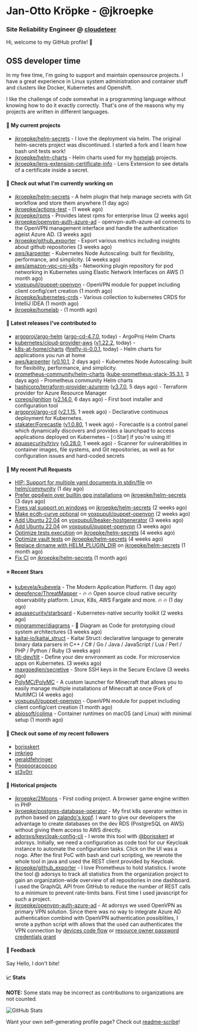 # Jan-Otto Kröpke - @jkroepke
### Site Reliability Engineer @ [cloudeteer](https://github.com/adorsys)

Hi, welcome to my GitHub profile! 👋

## OSS developer time
In my free time, I'm going to support and maintain opensource projects. I have a great experience in Linux system administration and container stuff and clusters like Docker, Kubernetes and Openshift.

I like the challenge of code somewhat in a programming language without knowing how to do it exactly correctly. That's one of the reasons why my projects are written in different languages.

#### 🌱 My current projects
- [jkroepke/helm-secrets](https://github.com/jkroepke/helm-secrets) - I love the deployment via helm. The original helm-secrets project was discontinued. I started a fork and I learn how bash unit tests work!
- [jkroepke/helm-charts](https://github.com/jkroepke/helm-charts) - Helm charts used for my [homelab](https://github.com/jkroepke/homelab) projects.
- [jkroepke/lens-extension-certificate-info](https://github.com/jkroepke/lens-extension-certificate-info) - Lens Extension to see details of a certificate inside a secret.

#### 👷 Check out what I'm currently working on

- [jkroepke/helm-secrets](https://github.com/jkroepke/helm-secrets) - A helm plugin that help manage secrets with Git workflow and store them anywhere (1 day ago)
- [jkroepke/actions-test](https://github.com/jkroepke/actions-test) -  (1 week ago)
- [jkroepke/rpms](https://github.com/jkroepke/rpms) - Provides latest rpms for enterprise linux (2 weeks ago)
- [jkroepke/openvpn-auth-azure-ad](https://github.com/jkroepke/openvpn-auth-azure-ad) - openvpn-auth-azure-ad connects to the OpenVPN management interface and handle the authentication ageist Azure AD. (3 weeks ago)
- [jkroepke/github_exporter](https://github.com/jkroepke/github_exporter) - Export various metrics including insights about github repositories (3 weeks ago)
- [aws/karpenter](https://github.com/aws/karpenter) - Kubernetes Node Autoscaling: built for flexibility, performance, and simplicity. (4 weeks ago)
- [aws/amazon-vpc-cni-k8s](https://github.com/aws/amazon-vpc-cni-k8s) - Networking plugin repository for pod networking in Kubernetes using Elastic Network Interfaces on AWS (1 month ago)
- [voxpupuli/puppet-openvpn](https://github.com/voxpupuli/puppet-openvpn) - OpenVPN module for puppet including client config/cert creation (1 month ago)
- [jkroepke/kubernetes-crds](https://github.com/jkroepke/kubernetes-crds) - Various collection to kubernetes CRDS for IntelliJ IDEA (1 month ago)
- [jkroepke/homelab](https://github.com/jkroepke/homelab) -  (1 month ago)

#### 🔭 Latest releases I've contributed to

- [argoproj/argo-helm](https://github.com/argoproj/argo-helm) ([argo-cd-4.7.0](https://github.com/argoproj/argo-helm/releases/tag/argo-cd-4.7.0), today) - ArgoProj Helm Charts
- [kubernetes/cloud-provider-aws](https://github.com/kubernetes/cloud-provider-aws) ([v1.22.2](https://github.com/kubernetes/cloud-provider-aws/releases/tag/v1.22.2), today) - 
- [k8s-at-home/charts](https://github.com/k8s-at-home/charts) ([firefly-iii-0.0.1](https://github.com/k8s-at-home/charts/releases/tag/firefly-iii-0.0.1), today) - Helm charts for applications you run at home
- [aws/karpenter](https://github.com/aws/karpenter) ([v0.10.1](https://github.com/aws/karpenter/releases/tag/v0.10.1), 2 days ago) - Kubernetes Node Autoscaling: built for flexibility, performance, and simplicity.
- [prometheus-community/helm-charts](https://github.com/prometheus-community/helm-charts) ([kube-prometheus-stack-35.3.1](https://github.com/prometheus-community/helm-charts/releases/tag/kube-prometheus-stack-35.3.1), 3 days ago) - Prometheus community Helm charts
- [hashicorp/terraform-provider-azurerm](https://github.com/hashicorp/terraform-provider-azurerm) ([v3.7.0](https://github.com/hashicorp/terraform-provider-azurerm/releases/tag/v3.7.0), 5 days ago) - Terraform provider for Azure Resource Manager
- [coreos/ignition](https://github.com/coreos/ignition) ([v2.14.0](https://github.com/coreos/ignition/releases/tag/v2.14.0), 6 days ago) - First boot installer and configuration tool
- [argoproj/argo-cd](https://github.com/argoproj/argo-cd) ([v2.1.15](https://github.com/argoproj/argo-cd/releases/tag/v2.1.15), 1 week ago) - Declarative continuous deployment for Kubernetes.
- [stakater/Forecastle](https://github.com/stakater/Forecastle) ([v1.0.80](https://github.com/stakater/Forecastle/releases/tag/v1.0.80), 1 week ago) - Forecastle is a control panel which dynamically discovers and provides a launchpad to access applications deployed on Kubernetes  – [✩Star] if you&#39;re using it!
- [aquasecurity/trivy](https://github.com/aquasecurity/trivy) ([v0.28.0](https://github.com/aquasecurity/trivy/releases/tag/v0.28.0), 1 week ago) - Scanner for vulnerabilities in container images, file systems, and Git repositories, as well as for configuration issues and hard-coded secrets

#### 🔨 My recent Pull Requests

- [HIP: Support for multiple yaml documents in stdin/file](https://github.com/helm/community/pull/253) on [helm/community](https://github.com/helm/community) (1 day ago)
- [Prefer gpg4win over builtin gpg installations](https://github.com/jkroepke/helm-secrets/pull/227) on [jkroepke/helm-secrets](https://github.com/jkroepke/helm-secrets) (3 days ago)
- [Fixes val support on windows](https://github.com/jkroepke/helm-secrets/pull/224) on [jkroepke/helm-secrets](https://github.com/jkroepke/helm-secrets) (2 weeks ago)
- [Make ecdh-curve optional](https://github.com/voxpupuli/puppet-openvpn/pull/436) on [voxpupuli/puppet-openvpn](https://github.com/voxpupuli/puppet-openvpn) (2 weeks ago)
- [Add Ubuntu 22.04](https://github.com/voxpupuli/beaker-hostgenerator/pull/248) on [voxpupuli/beaker-hostgenerator](https://github.com/voxpupuli/beaker-hostgenerator) (3 weeks ago)
- [Add Ubuntu 22.04](https://github.com/voxpupuli/puppet-openvpn/pull/435) on [voxpupuli/puppet-openvpn](https://github.com/voxpupuli/puppet-openvpn) (3 weeks ago)
- [Optimize tests execution](https://github.com/jkroepke/helm-secrets/pull/221) on [jkroepke/helm-secrets](https://github.com/jkroepke/helm-secrets) (4 weeks ago)
- [Optimize vault tests](https://github.com/jkroepke/helm-secrets/pull/220) on [jkroepke/helm-secrets](https://github.com/jkroepke/helm-secrets) (4 weeks ago)
- [Replace dirname with HELM_PLUGIN_DIR](https://github.com/jkroepke/helm-secrets/pull/219) on [jkroepke/helm-secrets](https://github.com/jkroepke/helm-secrets) (1 month ago)
- [Fix CI](https://github.com/jkroepke/helm-secrets/pull/218) on [jkroepke/helm-secrets](https://github.com/jkroepke/helm-secrets) (1 month ago)

#### ⭐ Recent Stars

- [kubevela/kubevela](https://github.com/kubevela/kubevela) - The Modern Application Platform. (1 day ago)
- [deepfence/ThreatMapper](https://github.com/deepfence/ThreatMapper) - 🔥 🔥   Open source cloud native security observability platform. Linux, K8s, AWS Fargate and more. 🔥 🔥   (1 day ago)
- [aquasecurity/starboard](https://github.com/aquasecurity/starboard) - Kubernetes-native security toolkit (2 weeks ago)
- [mingrammer/diagrams](https://github.com/mingrammer/diagrams) - :art: Diagram as Code for prototyping cloud system architectures (3 weeks ago)
- [kaitai-io/kaitai_struct](https://github.com/kaitai-io/kaitai_struct) - Kaitai Struct: declarative language to generate binary data parsers in C&#43;&#43; / C# / Go / Java / JavaScript / Lua / Perl / PHP / Python / Ruby (3 weeks ago)
- [tilt-dev/tilt](https://github.com/tilt-dev/tilt) - Define your dev environment as code. For microservice apps on Kubernetes. (3 weeks ago)
- [maxgoedjen/secretive](https://github.com/maxgoedjen/secretive) - Store SSH keys in the Secure Enclave (3 weeks ago)
- [PolyMC/PolyMC](https://github.com/PolyMC/PolyMC) - A custom launcher for Minecraft that allows you to easily manage multiple installations of Minecraft at once (Fork of MultiMC) (4 weeks ago)
- [voxpupuli/puppet-openvpn](https://github.com/voxpupuli/puppet-openvpn) - OpenVPN module for puppet including client config/cert creation (1 month ago)
- [abiosoft/colima](https://github.com/abiosoft/colima) - Container runtimes on macOS (and Linux) with minimal setup (1 month ago)

#### 👯 Check out some of my recent followers

- [borisskert](https://github.com/borisskert)
- [jmkrieg](https://github.com/jmkrieg)
- [geraldfehringer](https://github.com/geraldfehringer)
- [Poopooracoocoo](https://github.com/Poopooracoocoo)
- [st3v0rr](https://github.com/st3v0rr)

#### 📜 Historical projects
- [jkroepke/2Moons](https://github.com/jkroepke/2Moons) - First coding project. A browser game engine written in PHP
- [jkroepke/postgres-database-operator](https://github.com/jkroepke/postgres-database-operator) - My first k8s operator written in python based on [zalando's kopf](https://github.com/zalando-incubator/kopf). I want to give our developers the advantage to create databases on the dev RDS (PostgreSQL on AWS) without giving them access to AWS directly.
- [adorsys/keycloak-config-cli](https://github.com/adorsys/keycloak-config-cli) - I wrote this tool with [@borisskert](https://github.com/borisskert) at adorsys. Initially, we need a configuration as code tool for our Keycloak instance to automate the configuration tasks. Click on the UI was a nogo. After the first PoC with bash and curl scripting, we rewrote the whole tool in java and used the REST client provided by Keycloak.
- [jkroepke/github_exporter](https://github.com/jkroepke/github_exporter) - I love Prometheus to hold statistics. I wrote the tool @ adorsys to track all statistics from the organization project to gain an organization-wide overview of all repositories in one dashboard. I used the GraphQL API from GitHub to reduce the number of REST calls to a minimum to prevent rate-limits bans. First time I used javascript for such a project.
- [jkroepke/openvpn-auth-azure-ad](https://github.com/jkroepke/openvpn-auth-azure-ad) - At adorsys we used OpenVPN as primary VPN solution. Since there was no way to integrate Azure AD authentication combind with OpenVPN authentication possiblities, I wrote a python script with allows that the used can authenticates the VPN connection by [devices code flow](https://docs.microsoft.com/en-us/azure/active-directory/develop/v2-oauth2-device-code) or [resource owner password credentials grant](https://docs.microsoft.com/en-us/azure/active-directory/develop/v2-oauth-ropc)

#### 💬 Feedback

Say Hello, I don't bite!

#### 📈 Stats

**NOTE:** Some stats may be incorrect as contributions to organizations
are not counted.

![GitHub Stats](https://github-readme-stats.vercel.app/api?username=jkroepke&count_private=false&theme=tokyonight&show_icons=true)

Want your own self-generating profile page? Check out [readme-scribe](https://github.com/muesli/readme-scribe)!
